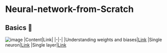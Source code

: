 # Neural-network-from-Scratch

## Basics 🥚
![image](https://mermaid.ink/img/pako:eNotT81qhDAQfpVhiri2iZi1tkuge1h6KRQPbaEHs4eoSVfQuGhCWcRTH7Cv1Oh2BoZh5vvhm7Dqa4Ucg2BqTGM5TKE9qU6FPNT9oEYbznMQCLO0bvvv6iQHC69vwoCvAysEHhg8ARN4BEr3kLPr68WcnS3WyYGRLUnJ_ZFS-GRQJPE2I0mcZoQmcUZYvFu4dJ-zjdfLlRt6A_86vz-bVQRuPTX-gDtvGnlDf3-MH7LI-0ZX5GgvrfL-oJu25Te6LNNyhwQ7NXSyqX3IaQEKXAMK5H6tlZautQKFmT1UOtu_X0yF3A5OEXTnWlr13MivQXbItWxHNf8BwsFbcg?type=png)
|Content|Link|
|-|-|
|Understanding weights and biases|[Link](https://nbviewer.org/github/Anant-mishra1729/Neural-network-from-Scratch/blob/main/Basics/weights_and_biases.ipynb)
|Single neuron|[Link](https://nbviewer.org/github/Anant-mishra1729/Neural-network-from-Scratch/blob/main/Basics/Single%20neuron.ipynb)
|Single layer|[Link](https://nbviewer.org/github/Anant-mishra1729/Neural-network-from-Scratch/blob/main/Basics/Layer.ipynb)
